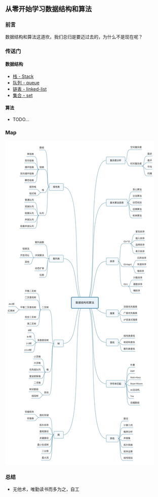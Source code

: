 ## 从零开始学习数据结构和算法

### 前言

数据结构和算法这道坎，我们总归是要迈过去的，为什么不是现在呢？

### 传送门

#### 数据结构

- [栈 - Stack](./src/data-structure/stack.md)
- [队列 - queue](./src/data-structure/queue.md)
- [链表 - linked-list](./src/data-structure/linked-list.md)
- [集合 - set](./src/data-structure/set.md)

#### 算法

- TODO...

### Map

![map](./assets/map.jpeg)

### 总结

- 无他术，唯勤读书而多为之，自工